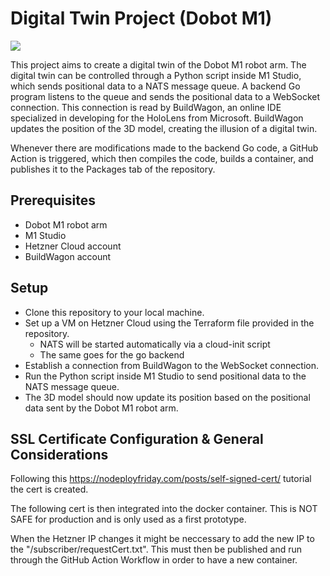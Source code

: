 # Digital Twin Project (Dobot M1)

<p>
    <a href="https://github.com/benedicthomuth/iot4dobot/actions/workflows/backend.yaml">
      <img src="https://github.com/benedicthomuth/iot4dobot/actions/workflows/backend.yaml/badge.svg?branch=main"/>
    </a>
</p>

This project aims to create a digital twin of the Dobot M1 robot arm. The digital twin can be controlled through a Python script inside M1 Studio, which sends positional data to a NATS message queue. A backend Go program listens to the queue and sends the positional data to a WebSocket connection. This connection is read by BuildWagon, an online IDE specialized in developing for the HoloLens from Microsoft. BuildWagon updates the position of the 3D model, creating the illusion of a digital twin.

Whenever there are modifications made to the backend Go code, a GitHub Action is triggered, which then compiles the code, builds a container, and publishes it to the Packages tab of the repository. 

## Prerequisites

- Dobot M1 robot arm
- M1 Studio
- Hetzner Cloud account
- BuildWagon account

## Setup

- Clone this repository to your local machine.
- Set up a VM on Hetzner Cloud using the Terraform file provided in the repository.
  - NATS will be started automatically via a cloud-init script
  - The same goes for the go backend
- Establish a connection from BuildWagon to the WebSocket connection.
- Run the Python script inside M1 Studio to send positional data to the NATS message queue.
- The 3D model should now update its position based on the positional data sent by the Dobot M1 robot arm.

## SSL Certificate Configuration & General Considerations
Following this https://nodeployfriday.com/posts/self-signed-cert/ tutorial the cert is created.

The following cert is then integrated into the docker container. This is NOT SAFE for production and is only used as a first prototype.

When the Hetzner IP changes it might be neccessary to add the new IP to the "/subscriber/requestCert.txt". This must then be published and run through the GitHub Action Workflow in order to have a new container.